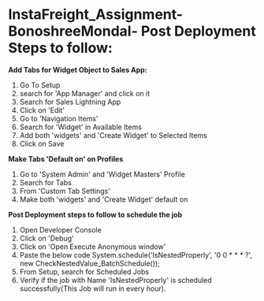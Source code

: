 # InstaFreight_Assignment-BonoshreeMondal- Post Deployment Steps to follow: 
**Add Tabs for Widget Object to Sales App:**
1. Go To Setup
2. search for 'App Manager' and click on it
3. Search for Sales Lightning App
4. Click on 'Edit' 
5. Go to 'Navigation Items' 
6. Search for 'Widget' in Available Items
7. Add both 'widgets' and 'Create Widget' to Selected Items
8. Click on Save

**Make Tabs 'Default on' on Profiles**
1. Go to 'System Admin' and 'Widget Masters' Profile
2. Search for Tabs
3. From 'Custom Tab Settings' 
4. Make both 'widgets' and 'Create Widget' default on


**Post Deployment steps to follow to schedule the job**
1. Open Developer Console
2. Click on 'Debug'
3. Click on 'Open Execute Anonymous window'
4. Paste the below code
System.schedule('IsNestedProperly', '0 0 * * * ?', new CheckNestedValue_BatchSchedule());
5. From Setup, search for Scheduled Jobs
6. Verify if the job with Name 'IsNestedProperly' is scheduled successfully(This Job will run in every hour).

